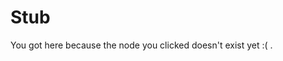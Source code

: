 # Stub

You got here because the node you clicked doesn't exist yet :( .

[//begin]: # "Autogenerated link references for markdown compatibility"
[building-before-knowing]: .././bubbles/stub "building-before-knowing"
[text-i-have-no-mouth-and-i-must-scream]: .././bubbles/stub "text-i-have-no-mouth-and-i-must-scream"
[reverse-engineering-games]: .././bubbles/stub "reverse-engineering-games"
[primary-visual-cortex]: .././bubbles/stub "primary-visual-cortex"
[connectome]: .././bubbles/stub "connectome"
[text-horizonte-de-sucesos]: .././bubbles/stub "text-horizonte-de-sucesos"
[imagine-24-balls]: .././bubbles/stub "imagine-24-balls"
[inferotemporal-cortex]: .././bubbles/stub "inferotemporal-cortex"
[intuitive-physics]: .././bubbles/stub "intuitive-physics"
[you-research-what-strikes-you-deeply]: .././bubbles/stub "you-research-what-strikes-you-deeply"
[learn-from-the-machine]: .././bubbles/stub "learn-from-the-machine"
[phosphenes]: .././bubbles/stub "phosphenes"
[video-the-paradox-of-rules-in-games-and-life]: .././bubbles/stub "video-the-paradox-of-rules-in-games-and-life"
[perspective-reality]: .././bubbles/stub "perspective-reality"
[burden-of-proof.md]: .././bubbles/stub "burden-of-proof.md"
[computation]: .././bubbles/stub "computation"
[wayward]: .././bubbles/stub "wayward"
[//end]: # "Autogenerated link references"

